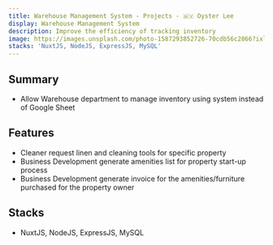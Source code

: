 ```yaml
---
title: Warehouse Management System - Projects - 🇲🇾 Oyster Lee
display: Warehouse Management System
description: Improve the efficiency of tracking inventory
image: https://images.unsplash.com/photo-1587293852726-70cdb56c2866?ixlib=rb-1.2.1&ixid=MnwxMjA3fDB8MHxwaG90by1wYWdlfHx8fGVufDB8fHx8&auto=format&fit=crop&w=300&q=80
stacks: 'NuxtJS, NodeJS, ExpressJS, MySQL'
---
```


## Summary
- Allow Warehouse department to manage inventory using system instead of Google Sheet

## Features
- Cleaner request linen and cleaning tools for specific property
- Business Development generate amenities list for property start-up process
- Business Development generate invoice for the amenities/furniture purchased for the property owner

## Stacks
- NuxtJS, NodeJS, ExpressJS, MySQL
